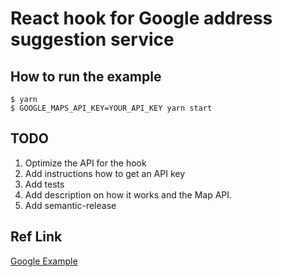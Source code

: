 # React hook for Google address suggestion service

## How to run the example

```
$ yarn
$ GOOGLE_MAPS_API_KEY=YOUR_API_KEY yarn start
```

## TODO

1. Optimize the API for the hook
2. Add instructions how to get an API key
3. Add tests
4. Add description on how it works and the Map API.
5. Add semantic-release

## Ref Link

[Google Example](https://developers.google.com/maps/documentation/javascript/examples/places-autocomplete-addressform)
